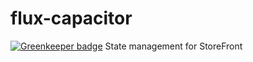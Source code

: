 # flux-capacitor

[![Greenkeeper badge](https://badges.greenkeeper.io/groupby/flux-capacitor.svg)](https://greenkeeper.io/)
State management for StoreFront
